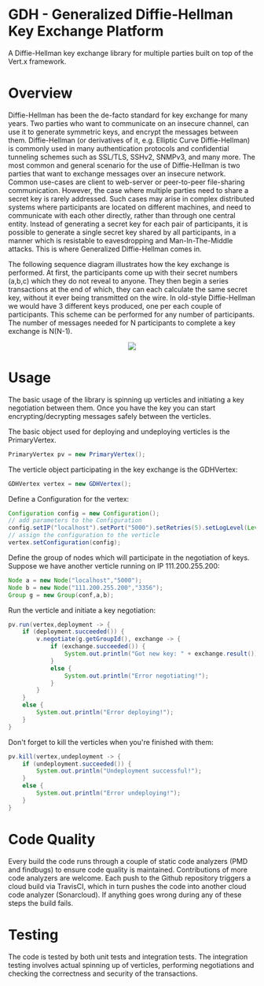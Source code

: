 # GDH - Generalized Diffie-Hellman Key Exchange Platform

A Diffie-Hellman key exchange library for multiple parties built on top of the Vert.x framework.


# Overview

Diffie-Hellman has been the de-facto standard for key exchange for many years. Two parties who want to communicate on an insecure channel, 
can use it to generate symmetric keys, and encrypt the messages between them. Diffie-Hellman (or derivatives of it, e.g. 
Elliptic Curve Diffie-Hellman) is commonly used in many authentication protocols and confidential tunneling schemes such as 
SSL/TLS, SSHv2, SNMPv3, and many more. 
The most common and general scenario for the use of Diffie-Hellman is two parties that want to exchange messages over an insecure network. 
Common use-cases are client to web-server or peer-to-peer file-sharing communication. 
However, the case where multiple parties need to share a secret key is rarely addressed. Such cases may arise in complex distributed 
systems where participants are located on different machines, and need to communicate with each other directly, rather than through one 
central entity. Instead of generating a secret key for each pair of participants, it is possible to generate a single secret key shared  by all participants, in a manner which is resistable to eavesdropping and Man-In-The-Middle attacks. This is where Generalized Diffie-Hellman comes in.

The following sequence diagram illustrates how the key exchange is performed. At first, the participants come up with their secret numbers (a,b,c) which they do not reveal to anyone. They then begin a series transactions at the end of which, they can each calculate the same secret key, without it ever being transmitted on the wire. In old-style Diffie-Hellman we would have 3 different keys produced, one per each couple of participants. 
This scheme can be performed for any number of participants. The number of messages needed for N participants to complete a key exchange is N(N-1).  

<p align="center">
  <img src="https://github.com/maxamel/GDH/blob/master/GDH.png" />
</p>

# Usage

The basic usage of the library is spinning up verticles and initiating a key negotiation between them.
Once you have the key you can start encrypting/decrypting messages safely between the verticles. 

The basic object used for deploying and undeploying verticles is the PrimaryVertex. 

```java
PrimaryVertex pv = new PrimaryVertex();
```

The verticle object participating in the key exchange is the GDHVertex:
```java 
GDHVertex vertex = new GDHVertex();
```
Define a Configuration for the vertex:
```java
Configuration config = new Configuration();
// add parameters to the Configuration
config.setIP("localhost").setPort("5000").setRetries(5).setLogLevel(Level.OFF);
// assign the configuration to the verticle
vertex.setConfiguration(config);
```

Define the group of nodes which will participate in the negotiation of keys.
Suppose we have another verticle running on IP 111.200.255.200:
```java
Node a = new Node("localhost","5000");
Node b = new Node("111.200.255.200","3356");
Group g = new Group(conf,a,b);
```

Run the verticle and initiate a key negotiation:
```java
pv.run(vertex,deployment -> {
	if (deployment.succeeded()) {
		v.negotiate(g.getGroupId(), exchange -> {
			if (exchange.succeeded()) {
				System.out.println("Got new key: " + exchange.result());
			}
			else {
				System.out.println("Error negotiating!");
			}
		}
	}
	else {
		System.out.println("Error deploying!");
	}
}          	
```
Don't forget to kill the verticles when you're finished with them:
```java
pv.kill(vertex,undeployment -> {
	if (undeployment.succeeded()) {
		System.out.println("Undeployment successful!");
	}
	else {
		System.out.println("Error undeploying!");
	}
}      
```

# Code Quality

Every build the code runs through a couple of static code analyzers (PMD and findbugs) to ensure code quality is maintained.
Contributions of more code analyzers are welcome. Each push to the Github repository triggers a cloud build via TravisCI, which in turn pushes the code into another cloud code analyzer (Sonarcloud). If anything goes wrong during any of these steps the build fails.

# Testing

The code is tested by both unit tests and integration tests. The integration testing involves actual spinning up of verticles, performing negotiations and checking the correctness and security of the transactions.
